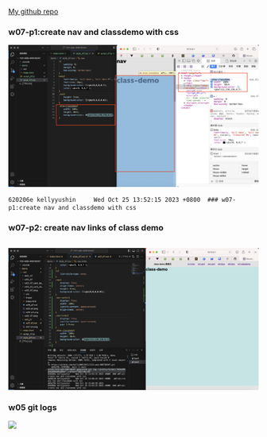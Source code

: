 
[My github repo](https://github.com/kelly20011011/1121-web-409730347.git)

### w07-p1:create nav and classdemo with css

![](w07-p1.png)

```
620206e kellyyushin     Wed Oct 25 13:52:15 2023 +0800  ### w07-p1:create nav and classdemo with css
```

### w07-p2: create nav links of class demo
```

```
![](w07-p2.png)

### w05 git logs
![](w05-p3.png)